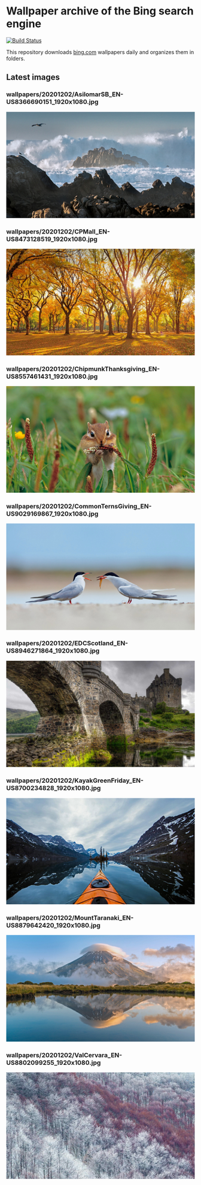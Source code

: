 # Wallpaper archive of the Bing search engine

[![Build Status](https://travis-ci.org/kijart/bing-daily-images-dl.svg?branch=wallpapers)](https://travis-ci.org/kijart/bing-daily-images-dl)

This repository downloads [bing.com](https://www.bing.com) wallpapers daily and organizes them in folders.

## Latest images

<!-- Wallpapers -->

### wallpapers/20201202/AsilomarSB_EN-US8366690151_1920x1080.jpg

![wallpapers/20201202/AsilomarSB_EN-US8366690151_1920x1080.jpg](wallpapers/20201202/AsilomarSB_EN-US8366690151_1920x1080.jpg)

### wallpapers/20201202/CPMall_EN-US8473128519_1920x1080.jpg

![wallpapers/20201202/CPMall_EN-US8473128519_1920x1080.jpg](wallpapers/20201202/CPMall_EN-US8473128519_1920x1080.jpg)

### wallpapers/20201202/ChipmunkThanksgiving_EN-US8557461431_1920x1080.jpg

![wallpapers/20201202/ChipmunkThanksgiving_EN-US8557461431_1920x1080.jpg](wallpapers/20201202/ChipmunkThanksgiving_EN-US8557461431_1920x1080.jpg)

### wallpapers/20201202/CommonTernsGiving_EN-US9029169867_1920x1080.jpg

![wallpapers/20201202/CommonTernsGiving_EN-US9029169867_1920x1080.jpg](wallpapers/20201202/CommonTernsGiving_EN-US9029169867_1920x1080.jpg)

### wallpapers/20201202/EDCScotland_EN-US8946271864_1920x1080.jpg

![wallpapers/20201202/EDCScotland_EN-US8946271864_1920x1080.jpg](wallpapers/20201202/EDCScotland_EN-US8946271864_1920x1080.jpg)

### wallpapers/20201202/KayakGreenFriday_EN-US8700234828_1920x1080.jpg

![wallpapers/20201202/KayakGreenFriday_EN-US8700234828_1920x1080.jpg](wallpapers/20201202/KayakGreenFriday_EN-US8700234828_1920x1080.jpg)

### wallpapers/20201202/MountTaranaki_EN-US8879642420_1920x1080.jpg

![wallpapers/20201202/MountTaranaki_EN-US8879642420_1920x1080.jpg](wallpapers/20201202/MountTaranaki_EN-US8879642420_1920x1080.jpg)

### wallpapers/20201202/ValCervara_EN-US8802099255_1920x1080.jpg

![wallpapers/20201202/ValCervara_EN-US8802099255_1920x1080.jpg](wallpapers/20201202/ValCervara_EN-US8802099255_1920x1080.jpg)

